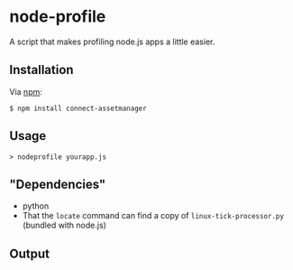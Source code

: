 # node-profile

A script that makes profiling node.js apps a little easier.

## Installation

Via [npm](http://github.com/isaacs/npm):

    $ npm install connect-assetmanager

## Usage
`> nodeprofile yourapp.js`

## "Dependencies"
* python
* That the `locate` command can find a copy of `linux-tick-processor.py` (bundled with node.js)

## Output

<img src="http://mape.me/nodeprofile.png" alt="">
